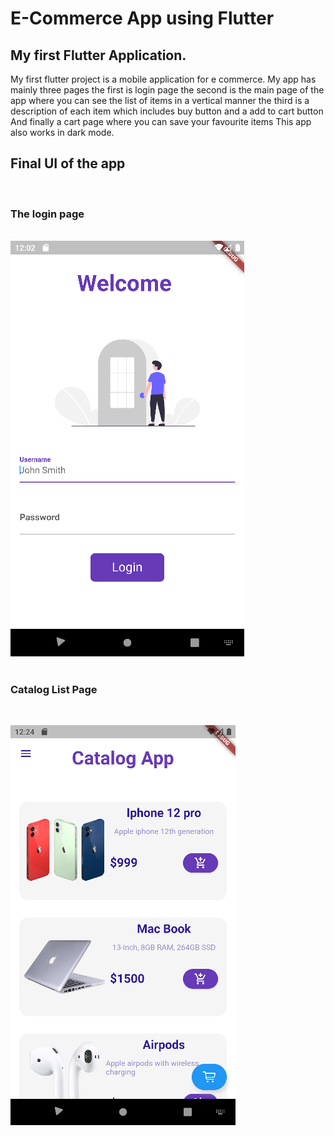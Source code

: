 <h1>E-Commerce App using Flutter</h1>

<h2> My first Flutter Application.</h2>
<p>
My first flutter project is a mobile application for e commerce. My app has mainly three pages
 the first is login page
 the second is the main page of the app where you can see the list of items in a vertical manner
 the third is a description of each item which includes buy button and a add to cart button
 And finally a cart page where you can save your favourite items
 This app also works in dark mode.</p>

<h2>Final UI of the app</h2>
<br>
<h3> The login page</h3>
<br>
<img src="ios/Runner/Assets.xcassets/AppIcon.appiconset/image_2.png",>
<br>
<br>
<h3>Catalog List Page</h3>
<br>
<p>
<img src="ios/Runner/Assets.xcassets/AppIcon.appiconset/image_3.png">
</p>


